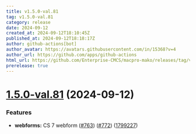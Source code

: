 ```yaml
---
title: v1.5.0-val.81
tag: v1.5.0-val.81
category: release
date: 2024-09-12
created_at: 2024-09-12T18:10:45Z
published_at: 2024-09-12T18:18:17Z
author: github-actions[bot]
author_avatar: https://avatars.githubusercontent.com/in/15368?v=4
author_url: https://github.com/apps/github-actions
html_url: https://github.com/Enterprise-CMCS/macpro-mako/releases/tag/v1.5.0-val.81
prerelease: true
---
```


# [1.5.0-val.81](https://github.com/Enterprise-CMCS/macpro-mako/compare/v1.5.0-val.80...v1.5.0-val.81) (2024-09-12)


### Features

* **webforms:** CS 7 webform ([#763](https://github.com/Enterprise-CMCS/macpro-mako/issues/763)) ([#772](https://github.com/Enterprise-CMCS/macpro-mako/issues/772)) ([1799227](https://github.com/Enterprise-CMCS/macpro-mako/commit/17992275efaa15e68bf750b140ad0d724ac39887))




